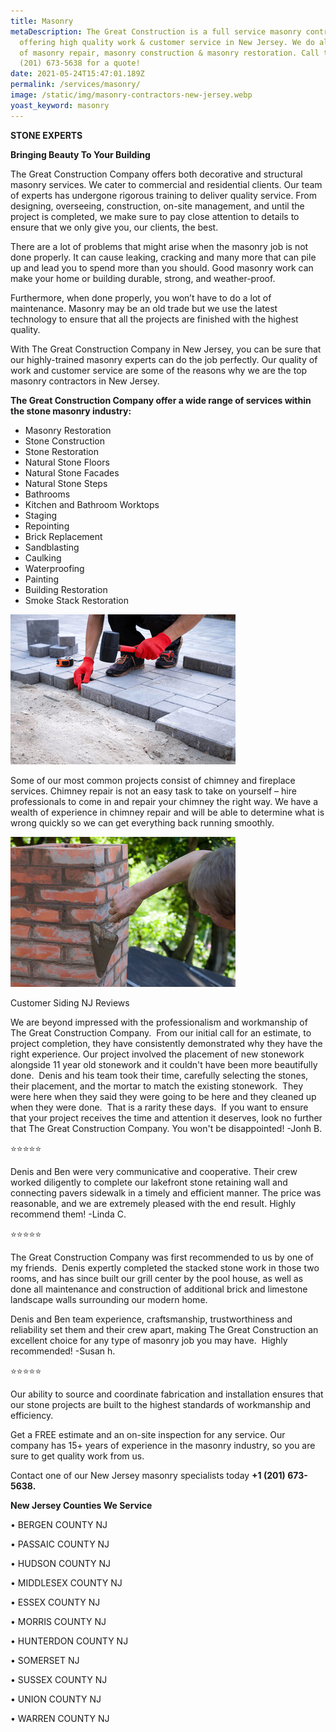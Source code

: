 ```yaml
---
title: Masonry
metaDescription: The Great Construction is a full service masonry contractor
  offering high quality work & customer service in New Jersey. We do all types
  of masonry repair, masonry construction & masonry restoration. Call today +1
  (201) 673-5638 for a quote!
date: 2021-05-24T15:47:01.189Z
permalink: /services/masonry/
image: /static/img/masonry-contractors-new-jersey.webp
yoast_keyword: masonry
---
```

<!--StartFragment-->

**STONE EXPERTS** 

**Bringing Beauty To Your Building**

The Great Construction Company offers both decorative and structural masonry services. We cater to commercial and residential clients. Our team of experts has undergone rigorous training to deliver quality service. From designing, overseeing, construction, on-site management, and until the project is completed, we make sure to pay close attention to details to ensure that we only give you, our clients, the best.

There are a lot of problems that might arise when the masonry job is not done properly. It can cause leaking, cracking and many more that can pile up and lead you to spend more than you should. Good masonry work can make your home or building durable, strong, and weather-proof.

Furthermore, when done properly, you won’t have to do a lot of maintenance. Masonry may be an old trade but we use the latest technology to ensure that all the projects are finished with the highest quality.

With The Great Construction Company in New Jersey, you can be sure that our highly-trained masonry experts can do the job perfectly. Our quality of work and customer service are some of the reasons why we are the top masonry contractors in New Jersey.





**The Great Construction Company offer a wide range of services within the stone masonry industry:**

* Masonry Restoration
* Stone Construction
* Stone Restoration
* Natural Stone Floors
* Natural Stone Facades
* Natural Stone Steps
* Bathrooms
* Kitchen and Bathroom Worktops
* Staging
* Repointing
* Brick Replacement
* Sandblasting
* Caulking
* Waterproofing
* Painting
* Building Restoration
* Smoke Stack Restoration

![masonry restoration new jersey](/static/img/masonry-retoration-new-jersey.jpg)

Some of our most common projects consist of chimney and fireplace services. Chimney repair is not an easy task to take on yourself – hire professionals to come in and repair your chimney the right way. We have a wealth of experience in chimney repair and will be able to determine what is wrong quickly so we can get everything back running smoothly.

![masonry contractors near me](/static/img/masonry-workers.jpg)

Customer Siding NJ Reviews

We are beyond impressed with the professionalism and workmanship of The Great Construction Company.  From our initial call for an estimate, to project completion, they have consistently demonstrated why they have the right experience. Our project involved the placement of new stonework alongside 11 year old stonework and it couldn't have been more beautifully done.  Denis and his team took their time, carefully selecting the stones, their placement, and the mortar to match the existing stonework.  They were here when they said they were going to be here and they cleaned up when they were done.  That is a rarity these days.  If you want to ensure that your project receives the time and attention it deserves, look no further that The Great Construction Company. You won't be disappointed! -Jonh B.

<!--StartFragment-->

⭐️⭐️⭐️⭐️⭐️

<!--EndFragment-->

Denis and Ben were very communicative and cooperative. Their crew worked diligently to complete our lakefront stone retaining wall and connecting pavers sidewalk in a timely and efficient manner. The price was reasonable, and we are extremely pleased with the end result. Highly recommend them! -Linda C.

<!--StartFragment-->

⭐️⭐️⭐️⭐️⭐️

<!--EndFragment-->

The Great Construction Company was first recommended to us by one of my friends.  Denis expertly completed the stacked stone work in those two rooms, and has since built our grill center by the pool house, as well as done all maintenance and construction of additional brick and limestone landscape walls surrounding our modern home. 

Denis and Ben team experience, craftsmanship, trustworthiness and reliability set them and their crew apart, making The Great Construction an excellent choice for any type of masonry job you may have.  Highly recommended! -Susan h.

<!--StartFragment-->

⭐️⭐️⭐️⭐️⭐️

<!--EndFragment-->

Our ability to source and coordinate fabrication and installation ensures that our stone projects are built to the highest standards of workmanship and efficiency.

Get a FREE estimate and an on-site inspection for any service. Our company has 15+ years of experience in the masonry industry, so you are sure to get quality work from us.

Contact one of our New Jersey masonry specialists today **+1 (201) 673-5638.**



**New Jersey Counties We Service**

• BERGEN COUNTY NJ

• PASSAIC COUNTY NJ

• HUDSON COUNTY NJ

• MIDDLESEX COUNTY NJ

• ESSEX COUNTY NJ

• MORRIS COUNTY NJ

• HUNTERDON COUNTY NJ

• SOMERSET NJ

• SUSSEX COUNTY NJ

• UNION COUNTY NJ

• WARREN COUNTY NJ



<!--EndFragment-->